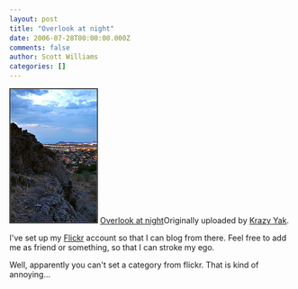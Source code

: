 ```yaml
---
layout: post
title: "Overlook at night"
date: 2006-07-28T00:00:00.000Z
comments: false
author: Scott Williams
categories: []
---
```

<img alt="Â  Overlook at nightOriginally uploaded by Krazy Yak. I've set up my Flickr account so that I can blog from there. Feel free to add me as friend or something, so that I can stroke my ego. Well, apparently you can't set a category from flickr. That is kind of annoying..." src="./1154074269000.jpg">

<span>
<a href="http://www.flickr.com/photos/swilliams/177696990/">Overlook at night</a></span><span>Originally uploaded by <a href="http://www.flickr.com/people/swilliams/">Krazy Yak</a>.
</span>

I've set up my <a href="http://www.flickr.com/photos/swilliams/">Flickr</a> account so that I can blog from there. Feel free to add me as friend or something, so that I can stroke my ego.

Well, apparently you can't set a category from flickr. That is kind of annoying...
